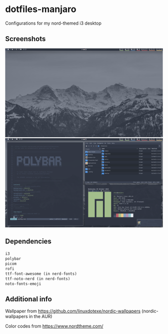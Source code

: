 # dotfiles-manjaro
Configurations for my nord-themed i3 desktop

## Screenshots
![alt text](screenshots/2023-10-25_20-38.png)
![alt text](screenshots/2023-10-25_20-37.png)

## Dependencies
```
i3
polybar
picom
rofi
ttf-font-awesome (in nerd-fonts)
ttf-noto-nerd (in nerd-fonts)
noto-fonts-emoji
```

## Additional info
Wallpaper from https://github.com/linuxdotexe/nordic-wallpapers (nordic-wallpapers in the AUR)

Color codes from https://www.nordtheme.com/
